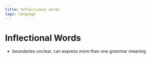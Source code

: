 ```yaml
---
title: Inflectional words
tags: language
---
```


# Inflectional Words
- boundaries unclear, can express more than one grammar meaning




































































